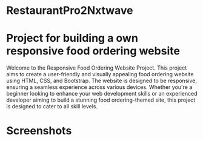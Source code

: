 # RestaurantPro2Nxtwave
# Project for building a own responsive food ordering website
Welcome to the Responsive Food Ordering Website Project. This project aims to create a user-friendly and visually appealing food ordering website using HTML, CSS, and Bootstrap. The website is designed to be responsive, ensuring a seamless experience across various devices. Whether you're a beginner looking to enhance your web development skills or an experienced developer aiming to build a stunning food ordering-themed site, this project is designed to cater to all skill levels.
# Screenshots
